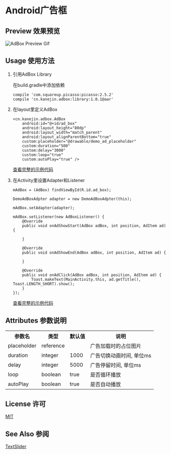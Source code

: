 # Android广告框

## Preview 效果预览

![AdBox Preview Gif](https://cloud.githubusercontent.com/assets/7828293/17585743/f9aca824-5fef-11e6-97e2-16f38a21632b.gif)


## Usage 使用方法
1. 引用AdBox Library

    在build.gradle中添加依赖
    ```
    compile 'com.squareup.picasso:picasso:2.5.2'
    compile 'cn.kanejin.adbox:library:1.0.1@aar'
    ```

2. 在layout里定义AdBox
    ```
    <cn.kanejin.adbox.AdBox
        android:id="@+id/ad_box"
        android:layout_height="80dp"
        android:layout_width="match_parent"
        android:layout_alignParentBottom="true"
        custom:placeholder="@drawable/demo_ad_placeholder"
        custom:duration="500"
        custom:delay="3000"
        custom:loop="true"
        custom:autoPlay="true" />

    ```
    [查看完整的示例代码](https://github.com/KaneJinCN/android-AdBox/blob/master/demo/src/main/res/layout/activity_main.xml)

3. 在Activity里设置Adapter和Listener
    ```
    mAdBox = (AdBox) findViewById(R.id.ad_box);

    DemoAdBoxAdpter adapter = new DemoAdBoxAdpter(this);

    mAdBox.setAdapter(adapter);

    mAdBox.setListener(new AdBoxListener() {
        @Override
        public void onAdShowStart(AdBox adBox, int position, AdItem ad) {

        }

        @Override
        public void onAdShowEnd(AdBox adBox, int position, AdItem ad) {

        }

        @Override
        public void onAdClick(AdBox adBox, int position, AdItem ad) {
            Toast.makeText(MainActivity.this, ad.getTitle(), Toast.LENGTH_SHORT).show();
        }
    });

    ```

    [查看完整的示例代码](https://github.com/KaneJinCN/android-AdBox/blob/master/demo/src/main/java/cn/kanejin/adbox/demo/MainActivity.java)

## Attributes 参数说明

<table style="width:100%;">
<tr>
<th>参数名</th><th>类型</th><th>默认值</th><th>说明</th>
</tr>

<tr>
<td>placeholder</td>
<td>reference</td>
<td>&nbsp;</td>
<td>广告加载时的占位图片</td>
</tr>

<tr>
<td>duration</td>
<td>integer</td>
<td>1000</td>
<td>广告切换动画时间, 单位ms</td>
</tr>

<tr>
<td>delay</td>
<td>integer</td>
<td>5000</td>
<td>广告停留时间, 单位ms</td>
</tr>

<tr>
<td>loop</td>
<td>boolean</td>
<td>true</td>
<td>是否循环播放</td>
</tr>

<tr>
<td>autoPlay</td>
<td>boolean</td>
<td>true</td>
<td>是否自动播放</td>
</tr>

</table>

## License 许可
[MIT](https://github.com/KaneJinCN/android-AdBox/blob/master/LICENSE)

## See Also 参阅
[TextSlider](https://github.com/KaneJinCN/android-TextSlider)